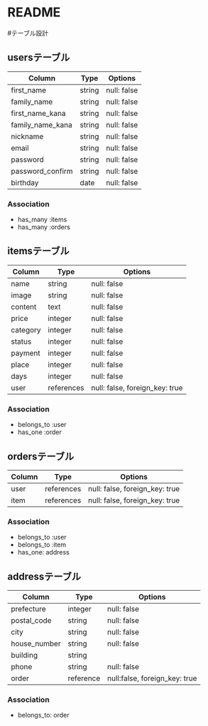 # README
#テーブル設計

## usersテーブル

| Column           | Type   | Options     |
| ---------------- | ------ | ------------|
| first_name       | string | null: false |
| family_name      | string | null: false |
| first_name_kana  | string | null: false |
| family_name_kana | string | null: false |
| nickname         | string | null: false |
| email            | string | null: false |
| password         | string | null: false |
| password_confirm | string | null: false |
| birthday         | date   | null: false |

### Association

- has_many :items
- has_many :orders

## itemsテーブル

| Column    | Type      | Options                        |
| --------  | --------  | ------------------------------ |
| name      | string    | null: false                    |
| image     | string    | null: false                    |
| content   | text      | null: false                    |
| price     | integer   | null: false                    |
| category  | integer   | null: false                    |
| status    | integer   | null: false                    |
| payment   | integer   | null: false                    |
| place     | integer   | null: false                    |
| days      | integer   | null: false                    |
| user      | references| null: false, foreign_key: true |


### Association

- belongs_to :user
- has_one :order

## ordersテーブル

| Column | Type       | Options                        |
| ------ | ---------- | ------------------------------ |
| user   | references | null: false, foreign_key: true |
| item   | references | null: false, foreign_key: true |


### Association

- belongs_to :user
- belongs_to :item
- has_one: address


## addressテーブル

| Column      | Type      | Options                       |
| ----------- | --------- | ----------------------------- |
| prefecture  | integer   | null: false                   |
| postal_code | string    | null: false                   |
| city        | string    | null: false                   |
| house_number| string    | null: false                   |
| building    | string    |                               |
| phone       | string    | null: false                   |
| order       | reference | null:false, foreign_key: true |


### Association

- belongs_to: order